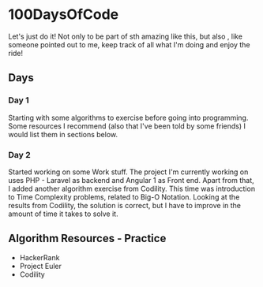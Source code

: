 # 100DaysOfCode
Let's just do it! Not only to be part of sth amazing like this, but also , like someone pointed out to me, keep track of all what I'm doing and enjoy the ride!

## Days

### Day 1
Starting with some algorithms to exercise before going into programming. Some resources I recommend (also that I've been told by some friends) I would list them in sections below.

### Day 2
Started working on some Work stuff. The project I'm currently working on uses PHP - Laravel as backend and Angular 1 as Front end. Apart from that, I added another algorithm exercise from Codility. This time was introduction to Time Complexity problems, related to Big-O Notation.
Looking at the results from Codility, the solution is correct, but I have to improve in the amount of time it takes to solve it.

## Algorithm Resources - Practice
- HackerRank
- Project Euler
- Codility
